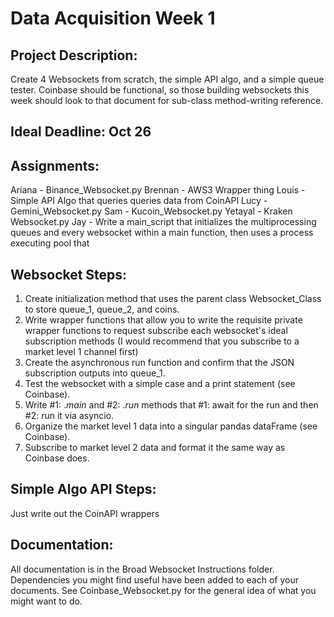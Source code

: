 # Data Acquisition Week 1
## Project Description:
Create 4 Websockets from scratch, the simple API algo, and a simple queue tester. Coinbase should be functional, so those building websockets this week should look to that document for sub-class method-writing reference. 

## Ideal Deadline: Oct 26

## Assignments:
Ariana - Binance_Websocket.py
Brennan - AWS3 Wrapper thing
Louis - Simple API Algo that queries queries data from CoinAPI
Lucy - Gemini_Websocket.py
Sam - Kucoin_Websocket.py
Yetayal - Kraken Websocket.py
Jay - Write a main_script that initializes the multiprocessing queues and every websocket within a main function, then uses a process executing pool that 

## Websocket Steps:
1. Create initialization method that uses the parent class Websocket_Class to store queue_1, queue_2, and coins.
2. Write wrapper functions that allow you to write the requisite private wrapper functions to request subscribe each websocket's ideal subscription methods (I would recommend that you subscribe to a market level 1 channel first)
3. Create the asynchronous run function and confirm that the JSON subscription outputs into queue_1.
4. Test the websocket with a simple case and a print statement (see Coinbase).
5. Write #1: ._main_ and #2: ._run_ methods that #1: await for the run and then #2: run it via asyncio.
6. Organize the market level 1 data into a singular pandas dataFrame (see Coinbase).
7. Subscribe to market level 2 data and format it the same way as Coinbase does.

## Simple Algo API Steps:
Just write out the CoinAPI wrappers
## Documentation:
All documentation is in the Broad Websocket Instructions folder. Dependencies you might find useful have been added to each of your documents. See Coinbase_Websocket.py for the general idea of what you might want to do.


